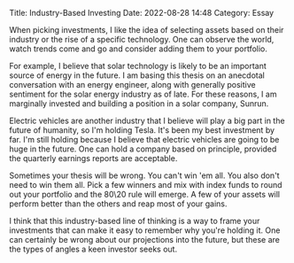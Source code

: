 Title: Industry-Based Investing
Date: 2022-08-28 14:48
Category: Essay

When picking investments, I like the idea of selecting assets based on their industry or the rise of a specific technology. One can observe the world, watch trends come and go and consider adding them to your portfolio.

For example, I believe that solar technology is likely to be an important source of energy in the future. I am basing this thesis on an anecdotal conversation with an energy engineer, along with generally positive sentiment for the solar energy industry as of late. For these reasons, I am marginally invested and building a position in a solar company, Sunrun.

Electric vehicles are another industry that I believe will play a big part in the future of humanity, so I'm holding Tesla. It's been my best investment by far. I'm still holding because I believe that electric vehicles are going to be huge in the future. One can hold a company based on principle, provided the quarterly earnings reports are acceptable. 

Sometimes your thesis will be wrong. You can't win 'em all. You also don't need to win them all. Pick a few winners and mix with index funds to round out your portfolio and the 80\20 rule will emerge. A few of your assets will perform better than the others and reap most of your gains.

I think that this industry-based line of thinking is a way to frame your investments that can make it easy to remember why you're holding it. One can certainly be wrong about our projections into the future, but these are the types of angles a keen investor seeks out.